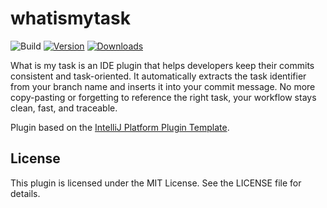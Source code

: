 # whatismytask

![Build](https://github.com/joaonpx/whatismytask/workflows/Build/badge.svg)
[![Version](https://img.shields.io/jetbrains/plugin/v/MARKETPLACE_ID.svg)](https://plugins.jetbrains.com/plugin/MARKETPLACE_ID)
[![Downloads](https://img.shields.io/jetbrains/plugin/d/MARKETPLACE_ID.svg)](https://plugins.jetbrains.com/plugin/MARKETPLACE_ID)

<!-- Plugin description -->
What is my task is an IDE plugin that helps developers keep their commits consistent and task-oriented. It automatically extracts the task identifier from your branch name and inserts it into your commit message. No more copy-pasting or forgetting to reference the right task, your workflow stays clean, fast, and traceable.
<!-- Plugin description end -->

Plugin based on the [IntelliJ Platform Plugin Template][template].

[template]: https://github.com/JetBrains/intellij-platform-plugin-template
[docs:plugin-description]: https://plugins.jetbrains.com/docs/intellij/plugin-user-experience.html#plugin-description-and-presentation

## License
This plugin is licensed under the MIT License. See the LICENSE file for details.
